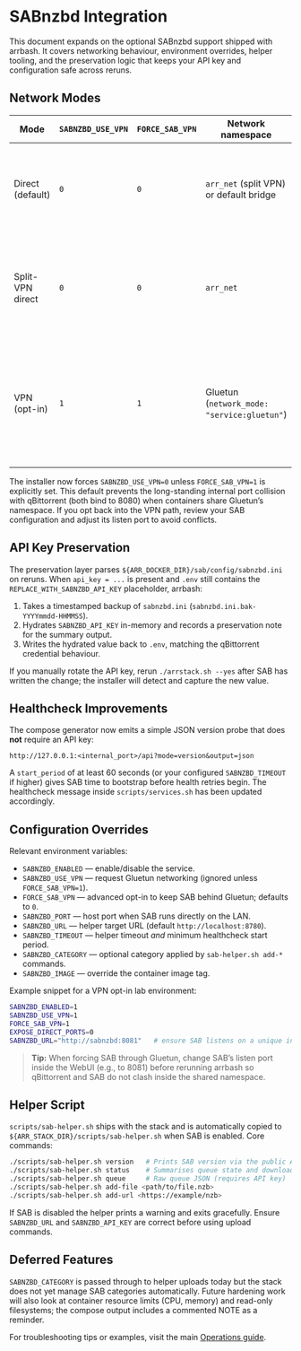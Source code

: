# SABnzbd Integration

This document expands on the optional SABnzbd support shipped with arrbash. It covers
networking behaviour, environment overrides, helper tooling, and the preservation
logic that keeps your API key and configuration safe across reruns.

## Network Modes

| Mode | `SABNZBD_USE_VPN` | `FORCE_SAB_VPN` | Network namespace | Host port exposure | Notes |
| ---- | ----------------- | --------------- | ----------------- | ------------------ | ----- |
| Direct (default) | `0` | `0` | `arr_net` (split VPN) or default bridge | Controlled by `EXPOSE_DIRECT_PORTS` / `SABNZBD_PORT` | Avoids qBittorrent port collisions and keeps SAB reachable by the *Arr containers. |
| Split-VPN direct | `0` | `0` | `arr_net` | Optional host mapping | Matches downloader connectivity expected by Sonarr/Radarr while qBittorrent remains tunneled. |
| VPN (opt-in) | `1` | `1` | Gluetun (`network_mode: "service:gluetun"`) | No host ports (shares Gluetun stack) | Only use when SAB must egress via the VPN. You **must** confirm SAB listens on a different internal port than qBittorrent. |

The installer now forces `SABNZBD_USE_VPN=0` unless `FORCE_SAB_VPN=1` is explicitly
set. This default prevents the long-standing internal port collision with
qBittorrent (both bind to 8080) when containers share Gluetun’s namespace. If you
opt back into the VPN path, review your SAB configuration and adjust its listen
port to avoid conflicts.

## API Key Preservation

The preservation layer parses `${ARR_DOCKER_DIR}/sab/config/sabnzbd.ini` on reruns.
When `api_key = ...` is present and `.env` still contains the
`REPLACE_WITH_SABNZBD_API_KEY` placeholder, arrbash:

1. Takes a timestamped backup of `sabnzbd.ini` (`sabnzbd.ini.bak-YYYYmmdd-HHMMSS`).
2. Hydrates `SABNZBD_API_KEY` in-memory and records a preservation note for the
   summary output.
3. Writes the hydrated value back to `.env`, matching the qBittorrent credential
   behaviour.

If you manually rotate the API key, rerun `./arrstack.sh --yes` after SAB has
written the change; the installer will detect and capture the new value.

## Healthcheck Improvements

The compose generator now emits a simple JSON version probe that does **not**
require an API key:

```
http://127.0.0.1:<internal_port>/api?mode=version&output=json
```

A `start_period` of at least 60 seconds (or your configured `SABNZBD_TIMEOUT` if
higher) gives SAB time to bootstrap before health retries begin. The healthcheck
message inside `scripts/services.sh` has been updated accordingly.

## Configuration Overrides

Relevant environment variables:

- `SABNZBD_ENABLED` — enable/disable the service.
- `SABNZBD_USE_VPN` — request Gluetun networking (ignored unless
  `FORCE_SAB_VPN=1`).
- `FORCE_SAB_VPN` — advanced opt-in to keep SAB behind Gluetun; defaults to `0`.
- `SABNZBD_PORT` — host port when SAB runs directly on the LAN.
- `SABNZBD_URL` — helper target URL (default `http://localhost:8780`).
- `SABNZBD_TIMEOUT` — helper timeout *and* minimum healthcheck start period.
- `SABNZBD_CATEGORY` — optional category applied by `sab-helper.sh add-*` commands.
- `SABNZBD_IMAGE` — override the container image tag.

Example snippet for a VPN opt-in lab environment:

```bash
SABNZBD_ENABLED=1
SABNZBD_USE_VPN=1
FORCE_SAB_VPN=1
EXPOSE_DIRECT_PORTS=0
SABNZBD_URL="http://sabnzbd:8081"   # ensure SAB listens on a unique internal port
```

> **Tip:** When forcing SAB through Gluetun, change SAB’s listen port inside the
> WebUI (e.g., to 8081) before rerunning arrbash so qBittorrent and SAB do not
> clash inside the shared namespace.

## Helper Script

`scripts/sab-helper.sh` ships with the stack and is automatically copied to
`${ARR_STACK_DIR}/scripts/sab-helper.sh` when SAB is enabled. Core commands:

```bash
./scripts/sab-helper.sh version   # Prints SAB version via the public API endpoint
./scripts/sab-helper.sh status    # Summarises queue state and download speed
./scripts/sab-helper.sh queue     # Raw queue JSON (requires API key)
./scripts/sab-helper.sh add-file <path/to/file.nzb>
./scripts/sab-helper.sh add-url <https://example/nzb>
```

If SAB is disabled the helper prints a warning and exits gracefully. Ensure
`SABNZBD_URL` and `SABNZBD_API_KEY` are correct before using upload commands.

## Deferred Features

`SABNZBD_CATEGORY` is passed through to helper uploads today but the stack does
not yet manage SAB categories automatically. Future hardening work will also look
at container resource limits (CPU, memory) and read-only filesystems; the compose
output includes a commented NOTE as a reminder.

For troubleshooting tips or examples, visit the main [Operations guide](operations.md).
